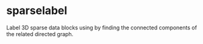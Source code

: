# sparselabel
Label 3D sparse data blocks using by finding the connected components of the related directed graph.
